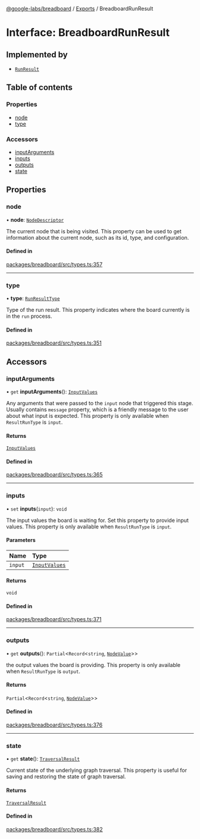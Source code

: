 [@google-labs/breadboard](../README.md) / [Exports](../modules.md) / BreadboardRunResult

# Interface: BreadboardRunResult

## Implemented by

- [`RunResult`](../classes/RunResult.md)

## Table of contents

### Properties

- [node](BreadboardRunResult.md#node)
- [type](BreadboardRunResult.md#type)

### Accessors

- [inputArguments](BreadboardRunResult.md#inputarguments)
- [inputs](BreadboardRunResult.md#inputs)
- [outputs](BreadboardRunResult.md#outputs)
- [state](BreadboardRunResult.md#state)

## Properties

### node

• **node**: [`NodeDescriptor`](../modules.md#nodedescriptor)

The current node that is being visited. This property can be used to get
information about the current node, such as its id, type, and
configuration.

#### Defined in

[packages/breadboard/src/types.ts:357](https://github.com/breadboard-ai/breadboard/blob/5005f139/packages/breadboard/src/types.ts#L357)

___

### type

• **type**: [`RunResultType`](../modules.md#runresulttype)

Type of the run result. This property indicates where the board
currently is in the `run` process.

#### Defined in

[packages/breadboard/src/types.ts:351](https://github.com/breadboard-ai/breadboard/blob/5005f139/packages/breadboard/src/types.ts#L351)

## Accessors

### inputArguments

• `get` **inputArguments**(): [`InputValues`](../modules.md#inputvalues)

Any arguments that were passed to the `input` node that triggered this
stage.
Usually contains `message` property, which is a friendly message
to the user about what input is expected.
This property is only available when `ResultRunType` is `input`.

#### Returns

[`InputValues`](../modules.md#inputvalues)

#### Defined in

[packages/breadboard/src/types.ts:365](https://github.com/breadboard-ai/breadboard/blob/5005f139/packages/breadboard/src/types.ts#L365)

___

### inputs

• `set` **inputs**(`input`): `void`

The input values the board is waiting for.
Set this property to provide input values.
This property is only available when `ResultRunType` is `input`.

#### Parameters

| Name | Type |
| :------ | :------ |
| `input` | [`InputValues`](../modules.md#inputvalues) |

#### Returns

`void`

#### Defined in

[packages/breadboard/src/types.ts:371](https://github.com/breadboard-ai/breadboard/blob/5005f139/packages/breadboard/src/types.ts#L371)

___

### outputs

• `get` **outputs**(): `Partial`\<`Record`\<`string`, [`NodeValue`](../modules.md#nodevalue)\>\>

the output values the board is providing.
This property is only available when `ResultRunType` is `output`.

#### Returns

`Partial`\<`Record`\<`string`, [`NodeValue`](../modules.md#nodevalue)\>\>

#### Defined in

[packages/breadboard/src/types.ts:376](https://github.com/breadboard-ai/breadboard/blob/5005f139/packages/breadboard/src/types.ts#L376)

___

### state

• `get` **state**(): [`TraversalResult`](TraversalResult.md)

Current state of the underlying graph traversal.
This property is useful for saving and restoring the state of
graph traversal.

#### Returns

[`TraversalResult`](TraversalResult.md)

#### Defined in

[packages/breadboard/src/types.ts:382](https://github.com/breadboard-ai/breadboard/blob/5005f139/packages/breadboard/src/types.ts#L382)
